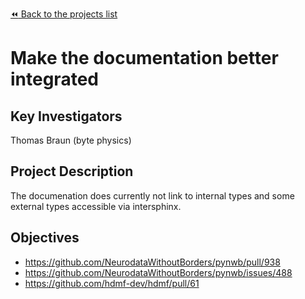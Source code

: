 [:rewind: Back to the projects list](../../README.md#ProjectsList)

<!-- For information on how to write GitHub .md files see https://guides.github.com/features/mastering-markdown/ -->

# Make the documentation better integrated

## Key Investigators

Thomas Braun (byte physics)

## Project Description

The documenation does currently not link to internal types and some external types
accessible via intersphinx.

## Objectives

- https://github.com/NeurodataWithoutBorders/pynwb/pull/938
- https://github.com/NeurodataWithoutBorders/pynwb/issues/488
- https://github.com/hdmf-dev/hdmf/pull/61

